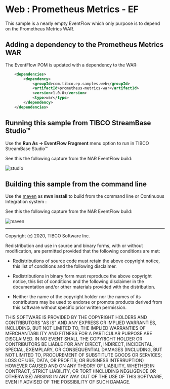 # Web : Prometheus Metrics - EF

This sample is a nearly empty EventFlow which only purpose is to depend on the Prometheus Metrics WAR.

## Adding a dependency to the Prometheus Metrics WAR

The EventFlow POM is updated with a dependency to the WAR:

```xml
    <dependencies>
        <dependency>
            <groupId>com.tibco.ep.samples.web</groupId>
            <artifactId>prometheus-metrics-war</artifactId>
            <version>1.0.0</version>
            <type>war</type>
        </dependency>
    </dependencies>
```

## Running this sample from TIBCO StreamBase Studio&trade;

Use the **Run As -> EventFlow Fragment** menu option to run in TIBCO StreamBase Studio&trade;

See this the following capture from the NAR EventFlow build:

![studio](../../../../../../nativelibrary/nar/nar-eventflow/src/site/resources/images/studiounit.gif)


## Building this sample from the command line

Use the [maven](https://maven.apache.org) as **mvn install** to build from the command line or Continuous Integration system :

See this the following capture from the NAR EventFlow build:

![maven](../../../../../../nativelibrary/nar/nar-eventflow/src/site/resources/images/maven.gif)

---
Copyright (c) 2020, TIBCO Software Inc.

Redistribution and use in source and binary forms, with or without
modification, are permitted provided that the following conditions are met:

* Redistributions of source code must retain the above copyright notice, this
  list of conditions and the following disclaimer.

* Redistributions in binary form must reproduce the above copyright notice,
  this list of conditions and the following disclaimer in the documentation
  and/or other materials provided with the distribution.

* Neither the name of the copyright holder nor the names of its
  contributors may be used to endorse or promote products derived from
  this software without specific prior written permission.

THIS SOFTWARE IS PROVIDED BY THE COPYRIGHT HOLDERS AND CONTRIBUTORS "AS IS"
AND ANY EXPRESS OR IMPLIED WARRANTIES, INCLUDING, BUT NOT LIMITED TO, THE
IMPLIED WARRANTIES OF MERCHANTABILITY AND FITNESS FOR A PARTICULAR PURPOSE ARE
DISCLAIMED. IN NO EVENT SHALL THE COPYRIGHT HOLDER OR CONTRIBUTORS BE LIABLE
FOR ANY DIRECT, INDIRECT, INCIDENTAL, SPECIAL, EXEMPLARY, OR CONSEQUENTIAL
DAMAGES (INCLUDING, BUT NOT LIMITED TO, PROCUREMENT OF SUBSTITUTE GOODS OR
SERVICES; LOSS OF USE, DATA, OR PROFITS; OR BUSINESS INTERRUPTION) HOWEVER
CAUSED AND ON ANY THEORY OF LIABILITY, WHETHER IN CONTRACT, STRICT LIABILITY,
OR TORT (INCLUDING NEGLIGENCE OR OTHERWISE) ARISING IN ANY WAY OUT OF THE USE
OF THIS SOFTWARE, EVEN IF ADVISED OF THE POSSIBILITY OF SUCH DAMAGE.
